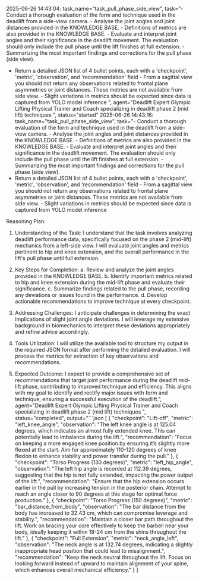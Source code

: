 2025-06-26 14:43:04: task_name="task_pull_phase_side_view", task="- Conduct a thorough evaluation of the form and technique used in the deadlift from a side-view camera. - Analyse the joint angles and joint distances provided in the KNOWLEDGE BASE. - Definitions of metrics are also provided in the KNOWLEDGE BASE. - Evaluate and interpret joint angles and their significance in the deadlift movement. The evaluation should only include the pull phase until the lift finishes at full extension. - Summarizing the most important findings and corrections for the pull phase (side view).
- Return a detailed JSON list of 4 bullet points, each with a 'checkpoint', 'metric', 'observation', and 'recommendation' field - From a sagittal view you should not return any observations related to frontal plane asymmetries or joint distances. These metrics are not available from side view. - Slight variations in metrics should be expected since data is captured from YOLO model inference
", agent="Deadlift Expert Olympic Lifting Physical Trainer and Coach specializing in deadlift phase 2 (mid lift) techniques
", status="started"
2025-06-26 14:43:16: task_name="task_pull_phase_side_view", task="- Conduct a thorough evaluation of the form and technique used in the deadlift from a side-view camera. - Analyse the joint angles and joint distances provided in the KNOWLEDGE BASE. - Definitions of metrics are also provided in the KNOWLEDGE BASE. - Evaluate and interpret joint angles and their significance in the deadlift movement. The evaluation should only include the pull phase until the lift finishes at full extension. - Summarizing the most important findings and corrections for the pull phase (side view).
- Return a detailed JSON list of 4 bullet points, each with a 'checkpoint', 'metric', 'observation', and 'recommendation' field - From a sagittal view you should not return any observations related to frontal plane asymmetries or joint distances. These metrics are not available from side view. - Slight variations in metrics should be expected since data is captured from YOLO model inference


Reasoning Plan:
1. Understanding of the Task: I understand that the task involves analyzing deadlift performance data, specifically focused on the phase 2 (mid-lift) mechanics from a left-side view. I will evaluate joint angles and metrics pertinent to hip and knee extension, and the overall performance in the lift's pull phase until full extension.

2. Key Steps for Completion:
   a. Review and analyze the joint angles provided in the KNOWLEDGE BASE.
   b. Identify important metrics related to hip and knee extension during the mid-lift phase and evaluate their significance.
   c. Summarize findings related to the pull phase, recording any deviations or issues found in the performance.
   d. Develop actionable recommendations to improve technique at every checkpoint.

3. Addressing Challenges: I anticipate challenges in determining the exact implications of slight joint angle deviations. I will leverage my extensive background in biomechanics to interpret these deviations appropriately and refine advice accordingly.

4. Tools Utilization: I will utilize the available tool to structure my output in the required JSON format after performing the detailed evaluation. I will process the metrics for extraction of key observations and recommendations.

5. Expected Outcome: I expect to provide a comprehensive set of recommendations that target joint performance during the deadlift mid-lift phase, contributing to improved technique and efficiency. This aligns with my goal to identify and rectify major issues with form and technique, ensuring a successful execution of the deadlift.", agent="Deadlift Expert Olympic Lifting Physical Trainer and Coach specializing in deadlift phase 2 (mid lift) techniques
", status="completed", output="```json
[
    {
        "checkpoint": "Lift-off",
        "metric": "left_knee_angle",
        "observation": "The left knee angle is at 125.04 degrees, which indicates an almost fully extended knee. This can potentially lead to imbalance during the lift.",
        "recommendation": "Focus on keeping a more engaged knee position by ensuring it’s slightly more flexed at the start. Aim for approximately 110-120 degrees of knee flexion to enhance stability and power transfer during the pull."
    },
    {
        "checkpoint": "Torso Progress (130 degrees)",
        "metric": "left_hip_angle",
        "observation": "The left hip angle is recorded at 112.39 degrees, suggesting that the hip is not fully extended, impacting the power output of the lift.",
        "recommendation": "Ensure that the hip extension occurs earlier in the pull by increasing tension in the posterior chain. Attempt to reach an angle closer to 90 degrees at this stage for optimal force production."
    },
    {
        "checkpoint": "Torso Progress (150 degrees)",
        "metric": "bar_distance_from_body",
        "observation": "The bar distance from the body has increased to 32.43 cm, which can compromise leverage and stability.",
        "recommendation": "Maintain a closer bar path throughout the lift. Work on bracing your core effectively to keep the barbell near your body, ideally keeping it within 18-24 cm from the shins throughout the lift."
    },
    {
        "checkpoint": "Full Extension",
        "metric": "neck_angle_left",
        "observation": "The neck angle is at 132.74 degrees, indicating a slightly inappropriate head position that could lead to misalignment.",
        "recommendation": "Keep the neck neutral throughout the lift. Focus on looking forward instead of upward to maintain alignment of your spine, which enhances overall mechanical efficiency."
    }
]
```"

